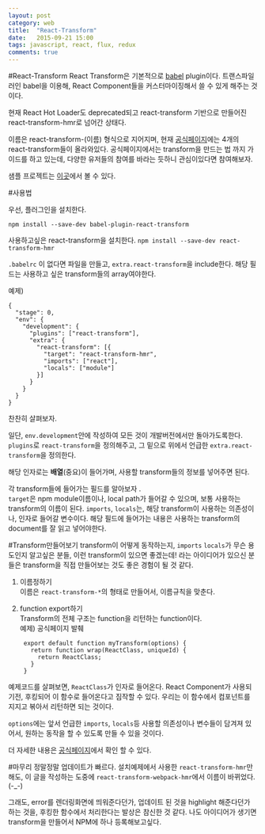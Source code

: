 ```yaml
---
layout: post
category: web
title:  "React-Transform"
date:   2015-09-21 15:00
tags: javascript, react, flux, redux 
comments: true
---
```

#React-Transform
React Transform은 기본적으로 [babel](http://nodejs.github.io/iojs-ko/articles/2015/05/11/story-about-js-and-babel/) plugin이다. 트랜스파일러인 babel을 이용해, React Component들을 커스터마이징해서 쓸 수 있게 해주는 것이다.  

현재 React Hot Loader도 deprecated되고 react-transform 기반으로 만들어진 react-transform-hmr로 넘어간 상태다. 

이름은 react-transform-(이름) 형식으로 지어지며, 현재 [공식페이지](https://github.com/gaearon/babel-plugin-react-transform)에는 4개의 react-transform들이 올라와있다. 공식페이지에서는 transform을 만드는 법 까지 가이드를 하고 있는데, 다양한 유저들의 참여를 바라는 듯하니 관심이있다면 참여해보자.

샘플 프로젝트는 [이곳](react-transform-boilerplate)에서 볼 수 있다.

#사용법

우선, 플러그인을 설치한다.

`npm install --save-dev babel-plugin-react-transform`

사용하고싶은 react-transform을 설치한다.
`npm install --save-dev react-transform-hmr`

`.babelrc` 이 없다면 파일을 만들고, `extra.react-transform`을 include한다. 해당 필드는 사용하고 싶은 transform들의 array여야한다.

예제)

	{
	  "stage": 0,
	  "env": {
	    "development": {
	      "plugins": ["react-transform"],
	      "extra": {
	        "react-transform": [{
	          "target": "react-transform-hmr",
	          "imports": ["react"],
	          "locals": ["module"]
	        }]
	      }
	    }
	  }
	}
	
찬찬히 살펴보자.  

일단, `env.development`안에 작성하여 모든 것이 개발버전에서만 돌아가도록한다. `plugins`로 `react-transform`을 정의해주고, 그 밑으로 위에서 언급한 `extra.react-transform`을 정의한다.  

해당 인자로는 **배열**(중요)이 들어가며, 사용할 transform들의 정보를 넣어주면 된다.  

각 transform들에 들어가는 필드를 알아보자 .  
`target`은 npm module이름이나, local path가 들어갈 수 있으며, 보통 사용하는 transform의 이름이 된다. `imports`, `locals`는, 해당 transform이 사용하는 의존성이나, 인자로 들어갈 변수이다. 해당 필드에 들어가는 내용은 사용하는 transform의 document를 잘 읽고 넣어야한다.

#Transform만들어보기
transform이 어떻게 동작하는지, `imports` `locals`가 무슨 용도인지 알고싶은 분들, 이런 transform이 있으면 좋겠는데! 라는 아이디어가 있으신 분들은 transform을 직접 만들어보는 것도 좋은 경험이 될 것 같다.

1. 이름정하기  
이름은 `react-transform-*`의 형태로 만들어서, 이름규칙을 맞춘다.  

2. function export하기  
Transform의 전체 구조는 function을 리턴하는 function이다.  
예제) 공식페이지 발췌
		
		export default function myTransform(options) {
		  return function wrap(ReactClass, uniqueId) {
		    return ReactClass;
		  }
		}
		
예제코드를 살펴보면, `ReactClass`가 인자로 들어온다. React Component가 사용되기전, 후킹되어 이 함수로 들어온다고 짐작할 수 있다. 우리는 이 함수에서 컴포넌트를 지지고 볶아서 리턴하면 되는 것이다.

`options`에는 앞서 언급한 `imports`, `locals`등 사용할 의존성이나 변수들이 담겨져 있어서, 원하는 동작을 할 수 있도록 만들 수 있을 것이다.

더 자세한 내용은 [공식페이지](https://github.com/gaearon/babel-plugin-react-transform#writing-a-transform)에서 확인 할 수 있다.

#마무리
정말정말 업데이트가 빠르다. 설치예제에서 사용한 `react-transform-hmr`만해도, 이 글을 작성하는 도중에 `react-transform-webpack-hmr`에서 이름이 바뀌었다.(-_-)

그래도, error를 렌더링화면에 띄워준다던가, 업데이트 된 것을 highlight 해준다던가 하는 것을, 후킹한 함수에서 처리한다는 발상은 참신한 것 같다. 나도 아이디어가 생기면 transform을 만들어서 NPM에 하나 등록해보고싶다.